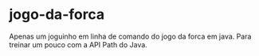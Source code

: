 # jogo-da-forca
Apenas um joguinho em linha de comando do jogo da forca em java. Para treinar um pouco com a API Path do Java.
